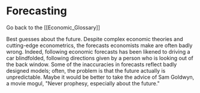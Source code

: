 # Forecasting

Go back to the [[Economic_Glossary]]


Best guesses about the future. Despite complex economic theories and cutting-edge econometrics, the forecasts economists make are often badly wrong. Indeed, following economic forecasts has been likened to driving a car blindfolded, following directions given by a person who is looking out of the back window. Some of the inaccuracies in forecasts reflect badly designed models; often, the problem is that the future actually is unpredictable. Maybe it would be better to take the advice of Sam Goldwyn, a movie mogul, "Never prophesy, especially about the future."

